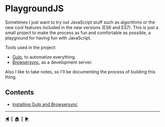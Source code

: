 # PlaygroundJS
Sometimes I just want to try out JavaScript stuff such as algorithms or the new cool features included in the new versions (ES6 and ES7). This is just a small project to make the process as fun and comfortable as possible, a playground for having fun with JavaScript.

Tools used in the project:

* [Gulp][1], to automatize everything.
* [Browsersync][2], as a development server.

Also I like to take notes, so I'll be documenting the process of building this thing.

## Contents

* [Installing Gulp and Browsersync][c1]


---
[:arrow_backward:][back] ║ [:house:][home] ║ [:arrow_forward:][next]

<!-- navigation -->
[home]: ../README.md
[back]: ../README.md
[next]: #


<!-- links -->
[1]: http://gulpjs.com/
[2]: https://www.browsersync.io/


<!-- contents -->
[c1]: README/gulp.md
